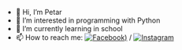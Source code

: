 - 👋 Hi, I’m Petar
- 👀 I’m interested in programming with Python
- 🌱 I’m currently learning in school
- 📫 How to reach me: [![Facebook](![fb_icon_325x325](https://github.com/PetarTdrv/PetarTdrv/assets/154418284/50d19105-5e65-4f80-99f4-b8319f5cba61)
))](https://www.facebook.com/petar.todorov.5682944/?locale=bg_BG)
 / [![Instagram](![image](https://github.com/PetarTdrv/PetarTdrv/assets/154418284/586a0008-ee9a-4cb4-8928-f0199c7ba0fd)
)](https://www.instagram.com/peshkata_krnl/)

<!---
PetarTdrv/PetarTdrv is a ✨ special ✨ repository because its `README.md` (this file) appears on your GitHub profile.
You can click the Preview link to take a look at your changes.
--->
